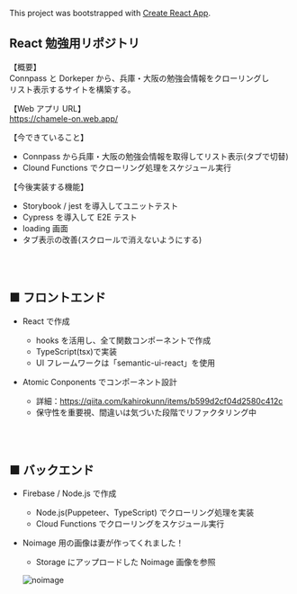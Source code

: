 This project was bootstrapped with [Create React App](https://github.com/facebook/create-react-app).

## React 勉強用リポジトリ

【概要】<br />
Connpass と Dorkeper から、兵庫・大阪の勉強会情報をクローリングし<br />
リスト表示するサイトを構築する。

【Web アプリ URL】<br />
https://chamele-on.web.app/

【今できていること】

- Connpass から兵庫・大阪の勉強会情報を取得してリスト表示(タブで切替)
- Clound Functions でクローリング処理をスケジュール実行

【今後実装する機能】

- Storybook / jest を導入してユニットテスト
- Cypress を導入して E2E テスト
- loading 画面
- タブ表示の改善(スクロールで消えないようにする)

<br />
<br />

## ■ フロントエンド

- React で作成

  - hooks を活用し、全て関数コンポーネントで作成
  - TypeScript(tsx)で実装
  - UI フレームワークは「semantic-ui-react」を使用

- Atomic Conponents でコンポーネント設計

  - 詳細：https://qiita.com/kahirokunn/items/b599d2cf04d2580c412c
  - 保守性を重要視、間違いは気づいた段階でリファクタリング中

<br />
<br />

## ■ バックエンド

- Firebase / Node.js で作成

  - Node.js(Puppeteer、TypeScript) でクローリング処理を実装
  - Cloud Functions でクローリングをスケジュール実行

- Noimage 用の画像は妻が作ってくれました！

  - Storage にアップロードした Noimage 画像を参照

  ![noimage](https://firebasestorage.googleapis.com/v0/b/chamele-on.appspot.com/o/images%2Fnoimage.jpg?alt=media)
